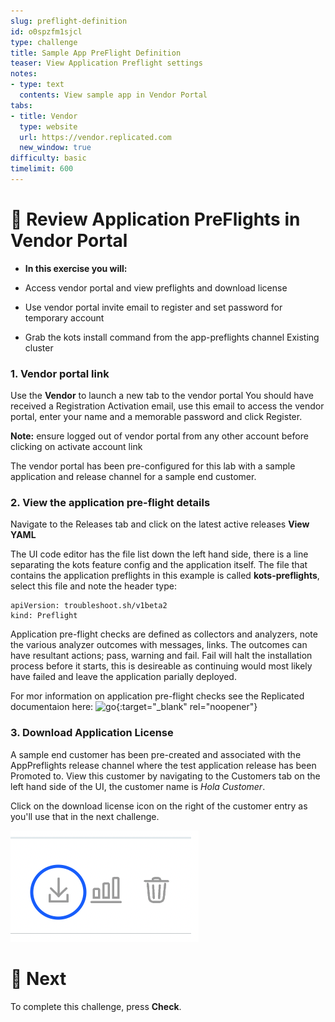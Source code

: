 ```yaml
---
slug: preflight-definition
id: o0spzfm1sjcl
type: challenge
title: Sample App PreFlight Definition
teaser: View Application Preflight settings
notes:
- type: text
  contents: View sample app in Vendor Portal
tabs:
- title: Vendor
  type: website
  url: https://vendor.replicated.com
  new_window: true
difficulty: basic
timelimit: 600
---
```


👋 Review Application PreFlights in Vendor Portal
=================================================

* **In this exercise you will:**

 * Access vendor portal and view preflights and download license
 * Use vendor portal invite email to register and set password for temporary account
 * Grab the kots install command from the app-preflights channel Existing cluster

### 1. Vendor portal link

Use the **Vendor** to launch a new tab to the vendor portal
You should have received a Registration Activation email, use this email to access the vendor portal,
enter your name and a memorable password and click Register.

**Note:** ensure logged out of vendor portal from any other account before clicking on activate account link

The vendor portal has been pre-configured for this lab with a sample application and release channel for a sample end customer.


### 2. View the application pre-flight details

Navigate to the Releases tab and click on the latest active releases **View YAML**

The UI code editor has the file list down the left hand side, there is a line separating the kots feature config and the application itself.
The file that contains the application preflights in this example is called **kots-preflights**, select this file and note the header type:

```
apiVersion: troubleshoot.sh/v1beta2
kind: Preflight
```

Application pre-flight checks are defined as collectors and analyzers, note the various analyzer outcomes with messages, links.  The outcomes can have resultant actions; pass, warning and fail.  Fail will halt the installation process before it starts, this is desireable as continuing would most likely have failed and leave the application parially deployed.

For mor information on application pre-flight checks see the Replicated documentaion here:
![go](https://docs.replicated.com/reference/custom-resource-preflight#preflight){:target="_blank" rel="noopener"}

### 3. Download Application License

A sample end customer has been pre-created and associated with the AppPreflights release channel where the test application release has been Promoted to.  View this customer by navigating to the Customers tab on the left hand side of the UI, the customer name is *Hola Customer*.

Click on the download license icon on the right of the customer entry as you'll use that in the next challenge.

![license-dlicon](../assets/license-download-icon.png)

🏁 Next
=======

To complete this challenge, press **Check**.

